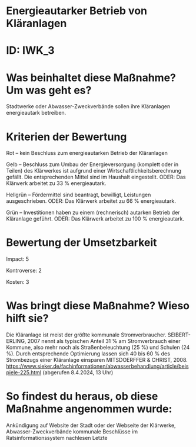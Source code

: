 # Energieautarker Betrieb von Kläranlagen 
# ID: IWK_3
# Was beinhaltet diese Maßnahme? Um was geht es?

Stadtwerke oder Abwasser-Zweckverbände sollen ihre Kläranlagen energieautark betreiben.

# Kriterien der Bewertung

Rot – kein Beschluss zum energieautarken Betrieb der Kläranlagen

Gelb – Beschluss zum Umbau der Energieversorgung (komplett oder in Teilen) des Klärwerkes ist aufgrund einer Wirtschaftlichkeitsberechnung gefällt. Die entsprechenden Mittel sind im Haushalt eingestellt. ODER: Das Klärwerk arbeitet zu 33 % energieautark.

Hellgrün – Fördermittel sind beantragt, bewilligt, Leistungen ausgeschrieben. ODER: Das Klärwerk arbeitet zu 66 % energieautark.

Grün – Investitionen haben zu einem (rechnerisch) autarken Betrieb der Kläranlage geführt. ODER: Das Klärwerk arbeitet zu 100 % energieautark.

# Bewertung der Umsetzbarkeit

Impact: 5

Kontroverse: 2

Kosten: 3

# Was bringt diese Maßnahme? Wieso hilft sie?
Die Kläranlage ist meist der größte kommunale Stromverbraucher. SEIBERT-ERLING, 2007 nennt als typischen Anteil 31 % am Stromverbrauch einer Kommune, also mehr noch als Straßenbeleuchtung (25 %) und Schulen (24 %). Durch entsprechende Optimierung lassen sich 40 bis 60 % des Strombezugs einer Kläranlage einsparen MITSDOERFFER & CHRIST, 2008. https://www.sieker.de/fachinformationen/abwasserbehandlung/article/beispiele-225.html (abgerufen 8.4.2024, 13 Uhr)


# So findest du heraus, ob diese Maßnahme angenommen wurde:
Ankündigung auf Website der Stadt oder der Webseite der Klärwerke, Abwasser-Zweckverbände
kommunale Beschlüsse im Ratsinformationssystem nachlesen
Letzte 
